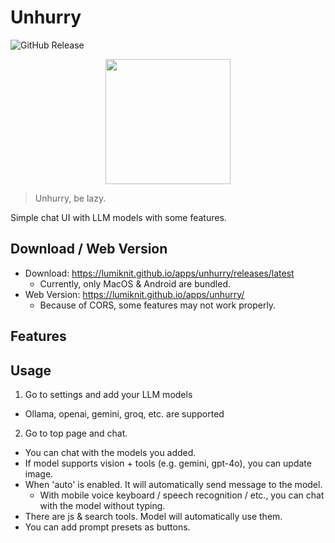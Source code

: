 # Unhurry

![GitHub Release](https://img.shields.io/github/v/release/lumiknit/unhurry)

<p align="center">
  <img src="https://lumiknit.github.io/apps/unhurry/unhurry.png" width="200" height="200" />
</p>

> Unhurry, be lazy.

Simple chat UI with LLM models with some features.

## Download / Web Version

- Download: https://lumiknit.github.io/apps/unhurry/releases/latest
    - Currently, only MacOS & Android are bundled.
- Web Version: https://lumiknit.github.io/apps/unhurry/
    - Because of CORS, some features may not work properly.

## Features

## Usage

1. Go to settings and add your LLM models

- Ollama, openai, gemini, groq, etc. are supported

2. Go to top page and chat.

- You can chat with the models you added.
- If model supports vision + tools (e.g. gemini, gpt-4o), you can update image.
- When 'auto' is enabled. It will automatically send message to the model.
  - With mobile voice keyboard / speech recognition / etc., you can chat with the model without typing.
- There are js & search tools. Model will automatically use them.
- You can add prompt presets as buttons.
